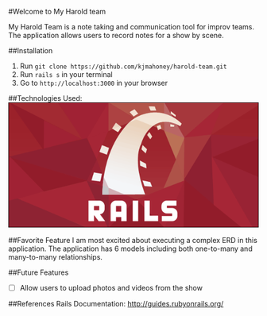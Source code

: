 #Welcome to My Harold team

My Harold Team is a note taking and communication tool for improv teams. The application allows users to record notes for a show by scene.

##Installation
1. Run `git clone https://github.com/kjmahoney/harold-team.git`
2. Run `rails s` in your terminal
3. Go to `http://localhost:3000` in your browser

##Technologies Used:
![alt text](railsLogo.png "Rails Logo")

##Favorite Feature
I am most excited about executing a complex ERD in this application. The application has 6 models including both one-to-many and many-to-many relationships.

##Future Features
- [ ] Allow users to upload photos and videos from the show

##References
Rails Documentation: http://guides.rubyonrails.org/

